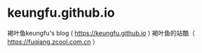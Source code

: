 # keungfu.github.io
褐叶鱼keungfu's blog  ( https://keungfu.github.io )
褐叶鱼的站酷（ https://fuqiang.zcool.com.cn ）
